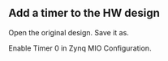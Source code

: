 ## Add a timer to the HW design

Open the original design. Save it as.

Enable Timer 0 in Zynq MIO Configuration.


